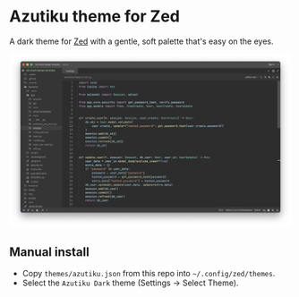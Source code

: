# Azutiku theme for Zed

A dark theme for [Zed](https://zed.dev) with a gentle, soft palette that's easy on the eyes.

![Screenshot](screenshot.png)

## Manual install

- Copy `themes/azutiku.json` from this repo into `~/.config/zed/themes`.
- Select the `Azutiku Dark` theme (Settings -> Select Theme).
